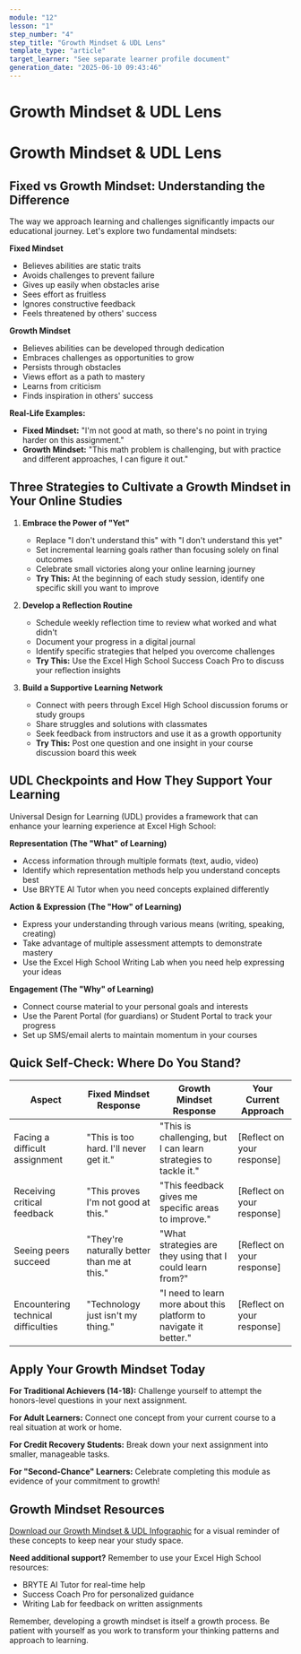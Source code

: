 ```yaml
---
module: "12"
lesson: "1"
step_number: "4"
step_title: "Growth Mindset & UDL Lens"
template_type: "article"
target_learner: "See separate learner profile document"
generation_date: "2025-06-10 09:43:46"
---
```


# Growth Mindset & UDL Lens

# Growth Mindset & UDL Lens

## Fixed vs Growth Mindset: Understanding the Difference

The way we approach learning and challenges significantly impacts our educational journey. Let's explore two fundamental mindsets:

**Fixed Mindset**
* Believes abilities are static traits
* Avoids challenges to prevent failure
* Gives up easily when obstacles arise
* Sees effort as fruitless
* Ignores constructive feedback
* Feels threatened by others' success

**Growth Mindset**
* Believes abilities can be developed through dedication
* Embraces challenges as opportunities to grow
* Persists through obstacles
* Views effort as a path to mastery
* Learns from criticism
* Finds inspiration in others' success

**Real-Life Examples:**
* **Fixed Mindset:** "I'm not good at math, so there's no point in trying harder on this assignment."
* **Growth Mindset:** "This math problem is challenging, but with practice and different approaches, I can figure it out."

## Three Strategies to Cultivate a Growth Mindset in Your Online Studies

1. **Embrace the Power of "Yet"**
   * Replace "I don't understand this" with "I don't understand this yet"
   * Set incremental learning goals rather than focusing solely on final outcomes
   * Celebrate small victories along your online learning journey
   * **Try This:** At the beginning of each study session, identify one specific skill you want to improve

2. **Develop a Reflection Routine**
   * Schedule weekly reflection time to review what worked and what didn't
   * Document your progress in a digital journal
   * Identify specific strategies that helped you overcome challenges
   * **Try This:** Use the Excel High School Success Coach Pro to discuss your reflection insights

3. **Build a Supportive Learning Network**
   * Connect with peers through Excel High School discussion forums or study groups
   * Share struggles and solutions with classmates
   * Seek feedback from instructors and use it as a growth opportunity
   * **Try This:** Post one question and one insight in your course discussion board this week

## UDL Checkpoints and How They Support Your Learning

Universal Design for Learning (UDL) provides a framework that can enhance your learning experience at Excel High School:

**Representation (The "What" of Learning)**
* Access information through multiple formats (text, audio, video)
* Identify which representation methods help you understand concepts best
* Use BRYTE AI Tutor when you need concepts explained differently

**Action & Expression (The "How" of Learning)**
* Express your understanding through various means (writing, speaking, creating)
* Take advantage of multiple assessment attempts to demonstrate mastery
* Use the Excel High School Writing Lab when you need help expressing your ideas

**Engagement (The "Why" of Learning)**
* Connect course material to your personal goals and interests
* Use the Parent Portal (for guardians) or Student Portal to track your progress
* Set up SMS/email alerts to maintain momentum in your courses

## Quick Self-Check: Where Do You Stand?

| Aspect | Fixed Mindset Response | Growth Mindset Response | Your Current Approach |
|--------|------------------------|-------------------------|------------------------|
| Facing a difficult assignment | "This is too hard. I'll never get it." | "This is challenging, but I can learn strategies to tackle it." | [Reflect on your response] |
| Receiving critical feedback | "This proves I'm not good at this." | "This feedback gives me specific areas to improve." | [Reflect on your response] |
| Seeing peers succeed | "They're naturally better than me at this." | "What strategies are they using that I could learn from?" | [Reflect on your response] |
| Encountering technical difficulties | "Technology just isn't my thing." | "I need to learn more about this platform to navigate it better." | [Reflect on your response] |

## Apply Your Growth Mindset Today

**For Traditional Achievers (14-18):** Challenge yourself to attempt the honors-level questions in your next assignment.

**For Adult Learners:** Connect one concept from your current course to a real situation at work or home.

**For Credit Recovery Students:** Break down your next assignment into smaller, manageable tasks.

**For "Second-Chance" Learners:** Celebrate completing this module as evidence of your commitment to growth!

## Growth Mindset Resources

[Download our Growth Mindset & UDL Infographic](https://excelhighschool.com/resources/growth-mindset-udl) for a visual reminder of these concepts to keep near your study space.

**Need additional support?** Remember to use your Excel High School resources:
* BRYTE AI Tutor for real-time help
* Success Coach Pro for personalized guidance
* Writing Lab for feedback on written assignments

Remember, developing a growth mindset is itself a growth process. Be patient with yourself as you work to transform your thinking patterns and approach to learning.